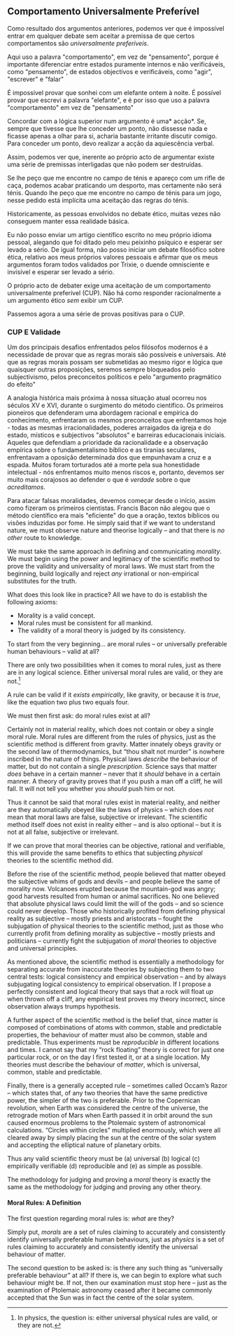 ## Comportamento Universalmente Preferível

Como resultado dos argumentos anteriores, podemos ver que é impossível entrar em qualquer debate sem aceitar a premissa de que certos comportamentos são *universalmente preferíveis*.

Aqui uso a palavra "comportamento", em vez de "pensamento", porque é importante diferenciar entre estados puramente internos e não verificáveis, como "pensamento", de estados objectivos e verificáveis, como "agir", "escrever" e "falar"

É impossível provar que sonhei com um elefante ontem à noite. É possível provar que escrevi a palavra "elefante", e é por isso que uso a palavra "comportamento" em vez de "pensamento"

Concordar com a lógica superior num argumento é uma* acção*. Se, sempre que tivesse que lhe conceder um ponto, não dissesse nada e ficasse apenas a olhar para si, acharia bastante irritante discutir comigo. Para conceder um ponto, devo realizar a acção da aquiescência verbal.

Assim, podemos ver que, inerente ao próprio acto de argumentar existe uma série de premissas interligadas que não podem ser destruídas.

Se lhe peço que me encontre no campo de ténis e apareço com um rifle de caça, podemos acabar praticando um desporto, mas certamente não será ténis. Quando lhe peço que me encontre no campo de ténis para um jogo, nesse pedido está implícita uma aceitação das regras do ténis.

Historicamente, as pessoas envolvidos no debate ético, muitas vezes não conseguem manter essa realidade básica.

Eu não posso enviar um artigo científico escrito no meu próprio idioma pessoal, alegando que foi ditado pelo meu peixinho psíquico e esperar ser levado a sério. De igual forma, não posso iniciar um debate filosófico sobre ética, relativo aos meus próprios valores pessoais e afirmar que os meus argumentos foram todos validados por Trixie, o duende omnisciente e invisível e esperar ser levado a sério.

O próprio acto de debater exige uma aceitação de um comportamento universalmente preferível (CUP). Não há como responder racionalmente a um argumento ético *sem* exibir um CUP.

Passemos agora a uma série de provas positivas para o CUP.

### CUP E Validade

Um dos principais desafios enfrentados pelos filósofos modernos é a necessidade de provar que as regras morais são possíveis e universais. Até que as regras morais possam ser submetidas ao mesmo rigor e lógica que quaisquer outras proposições, seremos sempre bloqueados pelo subjectivismo, pelos preconceitos políticos e pelo "argumento pragmático do efeito"

A analogia histórica mais próxima à nossa situação atual ocorreu nos séculos XV e XVI, durante o surgimento do método científico. Os primeiros pioneiros que defenderam uma abordagem racional e empírica do conhecimento, enfrentaram os mesmos preconceitos que enfrentamos hoje - todas as mesmas irracionalidades, poderes arraigados da igreja e do estado, místicos e subjectivos "absolutos" e barreiras educacionais iniciais. Aqueles que defendiam a prioridade da racionalidade e a observação empírica sobre o fundamentalismo bíblico e as tiranias seculares, enfrentavam a oposição determinada dos que empunhavam a cruz e a espada. Muitos foram torturados até a morte pela sua honestidade intelectual - nós enfrentamos muito menos riscos e, portanto, devemos ser muito mais corajosos ao defender o que é *verdade* sobre o que *acreditamos*.

Para atacar falsas moralidades, devemos começar desde o início, assim como fizeram os primeiros cientistas. Francis Bacon não alegou que o método científico era mais "eficiente" do que a oração, textos bíblicos ou visões induzidas por fome. He simply said that if we want to understand nature, we must observe nature and theorise logically – and that there is *no other* route to knowledge.

We must take the same approach in defining and communicating *morality*. We must begin using the power and legitimacy of the scientific method to prove the validity and universality of moral laws. We must start from the beginning, build logically and reject *any* irrational or non-empirical substitutes for the truth.

What does this look like in practice? All we have to do is establish the following axioms:

- Morality is a valid concept.
- Moral rules must be consistent for all mankind.
- The validity of a moral theory is judged by its consistency.

To start from the very beginning… are moral rules – or universally preferable human behaviours – valid at all?

There are only two possibilities when it comes to moral rules, just as there are in any logical science. Either universal moral rules are valid, or they are not.[^6]

A rule can be valid if it *exists empirically*, like gravity, or because it is *true*, like the equation two plus two equals four.

We must then first ask: do moral rules exist at all?

Certainly not in material reality, which does not contain or obey a single moral rule. Moral rules are different from the rules of physics, just as the scientific method is different from gravity. Matter innately obeys gravity or the second law of thermodynamics, but “thou shalt not murder” is nowhere inscribed in the nature of things. Physical laws *describe* the behaviour of matter, but do not contain a single *prescription*. Science says that matter *does* behave in a certain manner – never that it *should* behave in a certain manner. A theory of gravity proves that if you push a man off a cliff, he will fall. It will not tell you whether you *should* push him or not.

Thus it cannot be said that moral rules exist in material reality, and neither are they automatically obeyed like the laws of physics – which does *not* mean that moral laws are false, subjective or irrelevant. The scientific method itself does not exist in reality either – and is also optional – but it is not at all false, subjective or irrelevant.

If we can prove that moral theories can be objective, rational and verifiable, this will provide the same benefits to ethics that subjecting *physical* theories to the scientific method did.

Before the rise of the scientific method, people believed that matter obeyed the subjective whims of gods and devils – and people believe the same of morality now. Volcanoes erupted because the mountain-god was angry; good harvests resulted from human or animal sacrifices. No one believed that absolute physical laws could limit the will of the gods – and so science could never develop. Those who historically profited from defining physical reality as subjective – mostly priests and aristocrats – fought the subjugation of physical theories to the scientific method, just as those who currently profit from defining morality as subjective – mostly priests and politicians – currently fight the subjugation of *moral* theories to objective and universal principles.

As mentioned above, the scientific method is essentially a methodology for separating accurate from inaccurate theories by subjecting them to two central tests: logical consistency and empirical observation – and by always subjugating logical consistency to empirical observation. If I propose a perfectly consistent and logical theory that says that a rock will float *up* when thrown off a cliff, any empirical test proves my theory incorrect, since observation always trumps hypothesis.

A further aspect of the scientific method is the belief that, since matter is composed of combinations of atoms with common, stable and predictable properties, the behaviour of matter must also be common, stable and predictable. Thus experiments must be *reproducible* in different locations and times. I cannot say that my “rock floating” theory is correct for just one particular rock, or on the day I first tested it, or at a single location. My theories must describe the behaviour of *matter*, which is universal, common, stable and predictable.

Finally, there is a generally accepted rule – sometimes called Occam’s Razor – which states that, of any two theories that have the same predictive power, the simpler of the two is preferable. Prior to the Copernican revolution, when Earth was considered the centre of the universe, the retrograde motion of Mars when Earth passed it in orbit around the sun caused enormous problems to the Ptolemaic system of astronomical calculations. “Circles within circles” multiplied enormously, which were all cleared away by simply placing the sun at the centre of the solar system and accepting the elliptical nature of planetary orbits.

Thus any valid scientific theory must be (a) universal (b) logical (c) empirically verifiable (d) reproducible and (e) as simple as possible.

The methodology for judging and proving a *moral* theory is exactly the same as the methodology for judging and proving any other theory.

#### Moral Rules: A Definition

The first question regarding moral rules is: *what* are they?

Simply put, *morals* are a set of rules claiming to accurately and consistently identify universally preferable human behaviours, just as *physics* is a set of rules claiming to accurately and consistently identify the universal behaviour of matter.

The second question to be asked is: is there any such thing as “universally preferable behaviour” at all? If there is, we can begin to explore what such behaviour might be. If not, then our examination must stop here – just as the examination of Ptolemaic astronomy ceased after it became commonly accepted that the Sun was in fact the centre of the solar system.

[^6]: In physics, the question is: either universal physical rules are valid, or they are not.